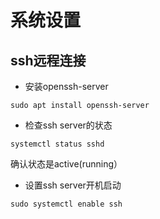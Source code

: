 # 系统设置

## ssh远程连接

- 安装openssh-server

```
sudo apt install openssh-server
```

- 检查ssh server的状态

```
systemctl status sshd
```

确认状态是active(running）

- 设置ssh server开机启动

```
sudo systemctl enable ssh
```


